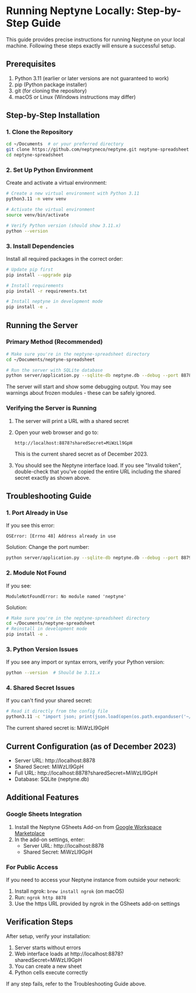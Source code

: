 # Running Neptyne Locally: Step-by-Step Guide

This guide provides precise instructions for running Neptyne on your local machine. Following these steps exactly will ensure a successful setup.

## Prerequisites

1. Python 3.11 (earlier or later versions are not guaranteed to work)
2. pip (Python package installer)
3. git (for cloning the repository)
4. macOS or Linux (Windows instructions may differ)

## Step-by-Step Installation

### 1. Clone the Repository

```bash
cd ~/Documents  # or your preferred directory
git clone https://github.com/neptyneco/neptyne.git neptyne-spreadsheet
cd neptyne-spreadsheet
```

### 2. Set Up Python Environment

Create and activate a virtual environment:

```bash
# Create a new virtual environment with Python 3.11
python3.11 -m venv venv

# Activate the virtual environment
source venv/bin/activate

# Verify Python version (should show 3.11.x)
python --version
```

### 3. Install Dependencies

Install all required packages in the correct order:

```bash
# Update pip first
pip install --upgrade pip

# Install requirements
pip install -r requirements.txt

# Install neptyne in development mode
pip install -e .
```

## Running the Server

### Primary Method (Recommended)

```bash
# Make sure you're in the neptyne-spreadsheet directory
cd ~/Documents/neptyne-spreadsheet

# Run the server with SQLite database
python server/application.py --sqlite-db neptyne.db --debug --port 8878
```

The server will start and show some debugging output. You may see warnings about frozen modules - these can be safely ignored.

### Verifying the Server is Running

1. The server will print a URL with a shared secret
2. Open your web browser and go to:
   ```
   http://localhost:8878?sharedSecret=MiWzLl9GpH
   ```
   This is the current shared secret as of December 2023.

3. You should see the Neptyne interface load. If you see "Invalid token", double-check that you've copied the entire URL including the shared secret exactly as shown above.

## Troubleshooting Guide

### 1. Port Already in Use
If you see this error:
```
OSError: [Errno 48] Address already in use
```
Solution: Change the port number:
```bash
python server/application.py --sqlite-db neptyne.db --debug --port 8879
```

### 2. Module Not Found
If you see:
```
ModuleNotFoundError: No module named 'neptyne'
```
Solution:
```bash
# Make sure you're in the neptyne-spreadsheet directory
cd ~/Documents/neptyne-spreadsheet
# Reinstall in development mode
pip install -e .
```

### 3. Python Version Issues
If you see any import or syntax errors, verify your Python version:
```bash
python --version  # Should be 3.11.x
```

### 4. Shared Secret Issues
If you can't find your shared secret:
```bash
# Read it directly from the config file
python3.11 -c "import json; print(json.load(open(os.path.expanduser('~/.neptyne.json')))['shared_secret'])"
```

The current shared secret is: MiWzLl9GpH

## Current Configuration (as of December 2023)

- Server URL: http://localhost:8878
- Shared Secret: MiWzLl9GpH
- Full URL: http://localhost:8878?sharedSecret=MiWzLl9GpH
- Database: SQLite (neptyne.db)

## Additional Features

### Google Sheets Integration

1. Install the Neptyne GSheets Add-on from [Google Workspace Marketplace](https://workspace.google.com/marketplace/app/neptyne_python_for_sheets/891309878867)
2. In the add-on settings, enter:
   - Server URL: http://localhost:8878
   - Shared Secret: MiWzLl9GpH

### For Public Access
If you need to access your Neptyne instance from outside your network:
1. Install ngrok: `brew install ngrok` (on macOS)
2. Run: `ngrok http 8878`
3. Use the https URL provided by ngrok in the GSheets add-on settings

## Verification Steps

After setup, verify your installation:
1. Server starts without errors
2. Web interface loads at http://localhost:8878?sharedSecret=MiWzLl9GpH
3. You can create a new sheet
4. Python cells execute correctly

If any step fails, refer to the Troubleshooting Guide above.
